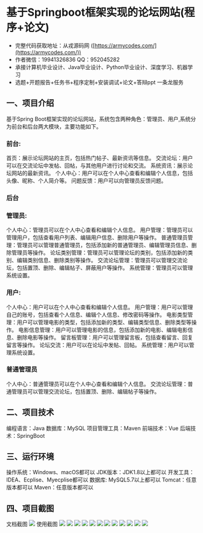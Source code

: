 基于Springboot框架实现的论坛网站(程序+论文)
=
- 完整代码获取地址：从戎源码网 ([https://armycodes.com/](https://armycodes.com/))
- 作者微信：19941326836  QQ：952045282 
- 承接计算机毕业设计、Java毕业设计、Python毕业设计、深度学习、机器学习
- 选题+开题报告+任务书+程序定制+安装调试+论文+答辩ppt 一条龙服务

一、项目介绍
---
基于Spring Boot框架实现的论坛网站，系统包含两种角色：管理员、用户,系统分为前台和后台两大模块，主要功能如下。
### 前台:
首页：展示论坛网站的主页，包括热门帖子、最新资讯等信息。
交流论坛：用户可以在交流论坛中发帖、回帖，与其他用户进行讨论和交流。
系统资讯：展示论坛网站的最新资讯。
个人中心：用户可以在个人中心查看和编辑个人信息，包括头像、昵称、个人简介等。
问题反馈：用户可以向管理员反馈问题。

### 后台
### 管理员:
个人中心：管理员可以在个人中心查看和编辑个人信息。
用户管理：管理员可以管理用户，包括查看用户列表、编辑用户信息、删除用户等操作。
普通管理员管理：管理员可以管理普通管理员，包括添加新的普通管理员、编辑管理员信息、删除管理员等操作。
论坛类别管理：管理员可以管理论坛的类别，包括添加新的类别、编辑类别信息、删除类别等操作。
交流论坛管理：管理员可以管理交流论坛，包括置顶、删除、编辑帖子、屏蔽用户等操作。
系统管理：管理员可以管理系统设置。
  
### 用户:
个人中心：用户可以在个人中心查看和编辑个人信息。
用户管理：用户可以管理自己的账号，包括查看个人信息、编辑个人信息、修改密码等操作。
电影类型管理：用户可以管理电影的类型，包括添加新的类型、编辑类型信息、删除类型等操作。
电影信息管理：用户可以管理电影的信息，包括添加新的电影、编辑电影信息、删除电影等操作。
留言板管理：用户可以管理留言板，包括查看留言、回复留言等操作。
论坛交流：用户可以在论坛中发帖、回帖。
系统管理：用户可以管理系统设置。

### 普通管理员
个人中心：普通管理员可以在个人中心查看和编辑个人信息。
交流论坛管理：普通管理员可以管理交流论坛，包括置顶、删除、编辑帖子等操作。

二、项目技术
---
编程语言：Java
数据库：MySQL
项目管理工具：Maven
前端技术：Vue
后端技术：SpringBoot

三、运行环境
---
操作系统：Windows、macOS都可以
JDK版本：JDK1.8以上都可以
开发工具：IDEA、Ecplise、Myecplise都可以
数据库: MySQL5.7以上都可以
Tomcat：任意版本都可以
Maven：任意版本都可以

四、项目截图
---
文档截图
![](limage/1.png)
使用截图
![](image/1.png)
![](image/2.png)
![](image/3.png)
![](image/4.png)
![](image/5.png)
![](image/6.png)
![](image/7.png)
![](image/8.png)
![](image/9.png)
![](image/10.png)
![](image/11.png)
![](image/12.png)
